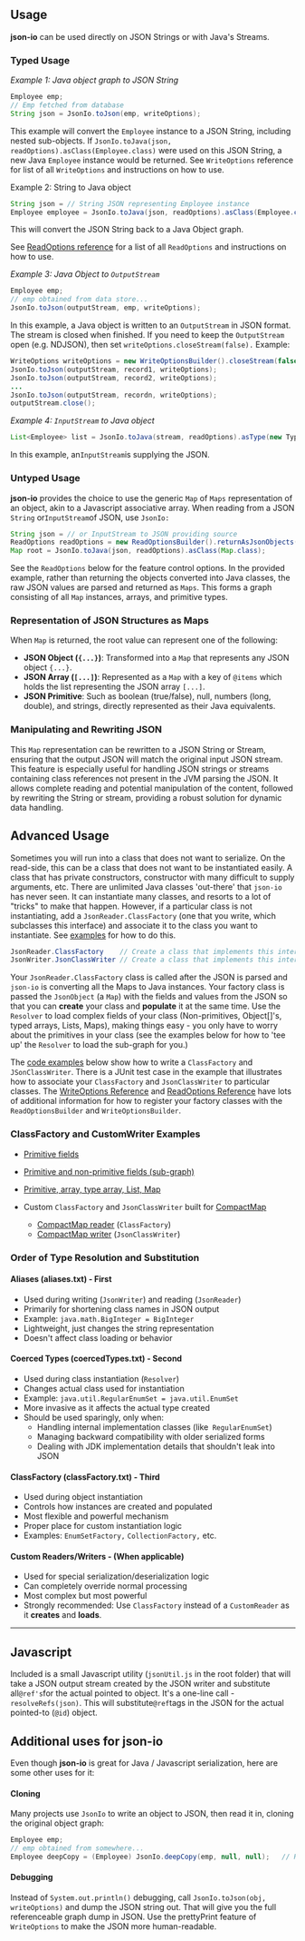 ## Usage
**json-io** can be used directly on JSON Strings or with Java's Streams.

### Typed Usage

_Example 1: Java object graph to JSON String_
```java
Employee emp;
// Emp fetched from database
String json = JsonIo.toJson(emp, writeOptions);
```
This example will convert the `Employee` instance to a JSON String, including nested sub-objects.  If
`JsonIo.toJava(json, readOptions).asClass(Employee.class)` were used on this JSON String, a new Java `Employee` instance would be returned.
See `WriteOptions` reference for list of all `WriteOptions` and instructions on how to use.

Example 2: String to Java object
```java
String json = // String JSON representing Employee instance
Employee employee = JsonIo.toJava(json, readOptions).asClass(Employee.class);
```
This will convert the JSON String back to a Java Object graph. 

See [ReadOptions reference](/user-guide-readOptions.md) for a list of all `ReadOptions` and instructions on how to use. 

_Example 3: Java Object to `OutputStream`_
```java
Employee emp;
// emp obtained from data store...
JsonIo.toJson(outputStream, emp, writeOptions);
```
In this example, a Java object is written to an `OutputStream` in JSON format.  The stream is closed when finished.  If
you need to keep the `OutputStream` open (e.g. NDJSON), then set `writeOptions.closeStream(false).` Example:
```java
WriteOptions writeOptions = new WriteOptionsBuilder().closeStream(false).build();
JsonIo.toJson(outputStream, record1, writeOptions);    
JsonIo.toJson(outputStream, record2, writeOptions);
...
JsonIo.toJson(outputStream, recordn, writeOptions);
outputStream.close();
```

_Example 4: `InputStream` to Java object_
```java
List<Employee> list = JsonIo.toJava(stream, readOptions).asType(new TypeHolder<List<Employee>>(){});
```
In this example, an`InputStream`is supplying the JSON.

### Untyped Usage
**json-io** provides the choice to use the generic `Map` of `Maps` representation of an object, akin to a Javascript
associative array.  When reading from a JSON `String` or`InputStream`of JSON, use `JsonIo:`

```java 
String json = // or InputStream to JSON providing source
ReadOptions readOptions = new ReadOptionsBuilder().returnAsJsonObjects().build();
Map root = JsonIo.toJava(json, readOptions).asClass(Map.class);
```
See the `ReadOptions` below for the feature control options. In the provided example, rather than returning the objects
converted into Java classes, the raw JSON values are parsed and returned as `Maps`. This forms a graph consisting of all 
`Map` instances, arrays, and primitive types.

### Representation of JSON Structures as Maps
When `Map` is returned, the root value can represent one of the following:
- **JSON Object (`{...}`)**: Transformed into a `Map` that represents any JSON object `{...}`.
- **JSON Array (`[...]`)**: Represented as a `Map` with a key of `@items` which holds the list representing the JSON array `[...]`.
- **JSON Primitive**: Such as boolean (true/false), null, numbers (long, double), and strings, directly represented as their Java equivalents.

### Manipulating and Rewriting JSON
This `Map` representation can be rewritten to a JSON String or Stream, ensuring that the output JSON will match the 
original input JSON stream. This feature is especially useful for handling JSON strings or streams containing class
references not present in the JVM parsing the JSON. It allows complete reading and potential manipulation of the content, 
followed by rewriting the String or stream, providing a robust solution for dynamic data handling.

## Advanced Usage
Sometimes you will run into a class that does not want to serialize.  On the read-side, this can be a class that does
not want to be instantiated easily.  A class that has private constructors, constructor with many difficult to supply
arguments, etc. There are unlimited Java classes 'out-there' that `json-io` has never seen.  It can instantiate many classes, and
resorts to a lot of "tricks" to make that happen.  However, if a particular class is not instantiating, add a
`JsonReader.ClassFactory` (one that you write, which subclasses this interface) and associate it to the class you want to
instantiate. See [examples](/src/test/java/com/cedarsoftware/io/CustomJsonSubObjectsTest.java) for how to do this.
```java
JsonReader.ClassFactory    // Create a class that implements this interface
JsonWriter.JsonClassWriter // Create a class that implements this interface
```

Your `JsonReader.ClassFactory` class is called after the JSON is parsed and `json-io` is converting all the Maps to
Java instances.  Your factory class is passed the `JsonObject` (a `Map`) with the fields and values from the JSON so that 
you can **create** your class and **populate** it at the same time.  Use the `Resolver` to load complex fields
of your class (Non-primitives, Object[]'s, typed arrays, Lists, Maps), making things easy - you only have to worry about
the primitives in your class (see the examples below for how to 'tee up' the `Resolver` to load the sub-graph for
you.)

The [code examples](/src/test/java/com/cedarsoftware/io/CustomJsonSubObjectsTest.java) below show how to write a `ClassFactory` and `JSonClassWriter`.  There is a JUnit test case in the example
that illustrates how to associate your `ClassFactory` and `JsonClassWriter` to particular
classes. The [WriteOptions Reference](/user-guide-writeOptions.md) and [ReadOptions Reference](/user-guide-readOptions.md) 
have lots of additional information for how to register your factory classes with the `ReadOptionsBuilder` and `WriteOptionsBuilder`.

### ClassFactory and CustomWriter Examples

- [Primitive fields](/src/test/java/com/cedarsoftware/io/CustomJsonTest.java)
- [Primitive and non-primitive fields (sub-graph)](/src/test/java/com/cedarsoftware/io/CustomJsonSubObjectTest.java)
- [Primitive, array, type array, List, Map](/src/test/java/com/cedarsoftware/io/CustomJsonSubObjectsTest.java)

- Custom `ClassFactory` and `JsonClassWriter` built for [CompactMap](https://github.com/jdereg/java-util/blob/master/userguide.md#compactmap)

  - [CompactMap reader](src/main/java/com/cedarsoftware/io/factory/CompactMapFactory.java) (`ClassFactory`)
  - [CompactMap writer](src/main/java/com/cedarsoftware/io/writers/CompactMapWriter.java)  (`JsonClassWriter`)

### Order of Type Resolution and Substitution

#### Aliases (aliases.txt) - First
- Used during writing (`JsonWriter`) and reading (`JsonReader`)
- Primarily for shortening class names in JSON output
- Example: `java.math.BigInteger = BigInteger`
- Lightweight, just changes the string representation
- Doesn't affect class loading or behavior
#### Coerced Types (coercedTypes.txt) - Second
- Used during class instantiation (`Resolver`)
- Changes actual class used for instantiation
- Example: `java.util.RegularEnumSet = java.util.EnumSet`
- More invasive as it affects the actual type created
- Should be used sparingly, only when:
  - Handling internal implementation classes (like` RegularEnumSet`)
  - Managing backward compatibility with older serialized forms
  - Dealing with JDK implementation details that shouldn't leak into JSON
#### ClassFactory (classFactory.txt) - Third
- Used during object instantiation
- Controls how instances are created and populated
- Most flexible and powerful mechanism
- Proper place for custom instantiation logic
- Examples: `EnumSetFactory,` `CollectionFactory,` etc.
#### Custom Readers/Writers - (When applicable)
- Used for special serialization/deserialization logic
- Can completely override normal processing
- Most complex but most powerful
- Strongly recommended: Use `ClassFactory` instead of a `CustomReader` as it **creates** and **loads**.
---
## Javascript
Included is a small Javascript utility (`jsonUtil.js` in the root folder) that will take a JSON output
stream created by the JSON writer and substitute all`@ref's`for the actual pointed to object.  It's a one-line
call -`resolveRefs(json)`. This will substitute`@ref`tags in the JSON for the actual pointed-to (`@id`) object.

## Additional uses for json-io
Even though **json-io** is great for Java / Javascript serialization, here are some other uses for it:

#### Cloning
Many projects use `JsonIo` to write an object to JSON, then read it in, cloning the original object graph:
```java
Employee emp;
// emp obtained from somewhere...
Employee deepCopy = (Employee) JsonIo.deepCopy(emp, null, null);   // ReadOptions, WriteOptions can be null
```
#### Debugging
Instead of `System.out.println()` debugging, call `JsonIo.toJson(obj, writeOptions)` and dump the JSON
string out. That will give you the full referenceable graph dump in JSON.  Use the prettyPrint feature of `WriteOptions`
to make the JSON more human-readable.
